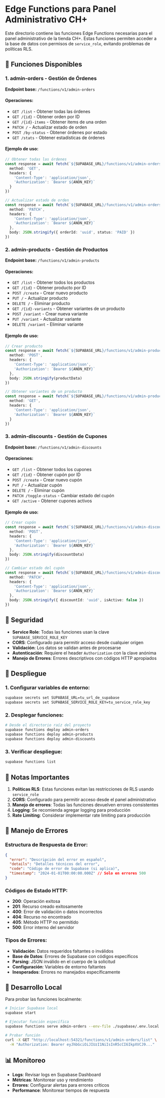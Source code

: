 # Edge Functions para Panel Administrativo CH+

Este directorio contiene las funciones Edge Functions necesarias para el panel administrativo de la tienda CH+. Estas funciones permiten acceder a la base de datos con permisos de `service_role`, evitando problemas de políticas RLS.

## 🚀 Funciones Disponibles

### 1. **admin-orders** - Gestión de Órdenes

**Endpoint base:** `/functions/v1/admin-orders`

#### Operaciones:
- `GET /list` - Obtener todas las órdenes
- `GET /{id}` - Obtener orden por ID
- `GET /{id}-items` - Obtener items de una orden
- `PATCH /` - Actualizar estado de orden
- `POST /by-status` - Obtener órdenes por estado
- `GET /stats` - Obtener estadísticas de órdenes

#### Ejemplo de uso:
```typescript
// Obtener todas las órdenes
const response = await fetch(`${SUPABASE_URL}/functions/v1/admin-orders/list`, {
  method: 'GET',
  headers: {
    'Content-Type': 'application/json',
    'Authorization': `Bearer ${ANON_KEY}`
  }
})

// Actualizar estado de orden
const response = await fetch(`${SUPABASE_URL}/functions/v1/admin-orders`, {
  method: 'PATCH',
  headers: {
    'Content-Type': 'application/json',
    'Authorization': `Bearer ${ANON_KEY}`
  },
  body: JSON.stringify({ orderId: 'uuid', status: 'PAID' })
})
```

### 2. **admin-products** - Gestión de Productos

**Endpoint base:** `/functions/v1/admin-products`

#### Operaciones:
- `GET /list` - Obtener todos los productos
- `GET /{id}` - Obtener producto por ID
- `POST /create` - Crear nuevo producto
- `PUT /` - Actualizar producto
- `DELETE /` - Eliminar producto
- `GET /{id}-variants` - Obtener variantes de un producto
- `POST /variant` - Crear nueva variante
- `PUT /variant` - Actualizar variante
- `DELETE /variant` - Eliminar variante

#### Ejemplo de uso:
```typescript
// Crear producto
const response = await fetch(`${SUPABASE_URL}/functions/v1/admin-products/create`, {
  method: 'POST',
  headers: {
    'Content-Type': 'application/json',
    'Authorization': `Bearer ${ANON_KEY}`
  },
  body: JSON.stringify(productData)
})

// Obtener variantes de un producto
const response = await fetch(`${SUPABASE_URL}/functions/v1/admin-products/${productId}-variants`, {
  method: 'GET',
  headers: {
    'Content-Type': 'application/json',
    'Authorization': `Bearer ${ANON_KEY}`
  }
})
```

### 3. **admin-discounts** - Gestión de Cupones

**Endpoint base:** `/functions/v1/admin-discounts`

#### Operaciones:
- `GET /list` - Obtener todos los cupones
- `GET /{id}` - Obtener cupón por ID
- `POST /create` - Crear nuevo cupón
- `PUT /` - Actualizar cupón
- `DELETE /` - Eliminar cupón
- `PATCH /toggle-status` - Cambiar estado del cupón
- `GET /active` - Obtener cupones activos

#### Ejemplo de uso:
```typescript
// Crear cupón
const response = await fetch(`${SUPABASE_URL}/functions/v1/admin-discounts/create`, {
  method: 'POST',
  headers: {
    'Content-Type': 'application/json',
    'Authorization': `Bearer ${ANON_KEY}`
  },
  body: JSON.stringify(discountData)
})

// Cambiar estado del cupón
const response = await fetch(`${SUPABASE_URL}/functions/v1/admin-discounts/toggle-status`, {
  method: 'PATCH',
  headers: {
    'Content-Type': 'application/json',
    'Authorization': `Bearer ${ANON_KEY}`
  },
  body: JSON.stringify({ discountId: 'uuid', isActive: false })
})
```

## 🔐 Seguridad

- **Service Role**: Todas las funciones usan la clave `SUPABASE_SERVICE_ROLE_KEY`
- **CORS**: Configurado para permitir acceso desde cualquier origen
- **Validación**: Los datos se validan antes de procesarse
- **Autenticación**: Requiere el header `Authorization` con la clave anónima
- **Manejo de Errores**: Errores descriptivos con códigos HTTP apropiados

## 🚀 Despliegue

### 1. **Configurar variables de entorno:**
```bash
supabase secrets set SUPABASE_URL=tu_url_de_supabase
supabase secrets set SUPABASE_SERVICE_ROLE_KEY=tu_service_role_key
```

### 2. **Desplegar funciones:**
```bash
# Desde el directorio raíz del proyecto
supabase functions deploy admin-orders
supabase functions deploy admin-products
supabase functions deploy admin-discounts
```

### 3. **Verificar despliegue:**
```bash
supabase functions list
```

## 📝 Notas Importantes

1. **Políticas RLS**: Estas funciones evitan las restricciones de RLS usando `service_role`
2. **CORS**: Configurado para permitir acceso desde el panel administrativo
3. **Manejo de errores**: Todas las funciones devuelven errores consistentes
4. **Logging**: Se recomienda agregar logging para producción
5. **Rate Limiting**: Considerar implementar rate limiting para producción

## 🚨 Manejo de Errores

### Estructura de Respuesta de Error:
```json
{
  "error": "Descripción del error en español",
  "details": "Detalles técnicos del error",
  "code": "Código de error de Supabase (si aplica)",
  "timestamp": "2024-01-01T00:00:00.000Z" // Solo en errores 500
}
```

### Códigos de Estado HTTP:
- **200**: Operación exitosa
- **201**: Recurso creado exitosamente
- **400**: Error de validación o datos incorrectos
- **404**: Recurso no encontrado
- **405**: Método HTTP no permitido
- **500**: Error interno del servidor

### Tipos de Errores:
- **Validación**: Datos requeridos faltantes o inválidos
- **Base de Datos**: Errores de Supabase con códigos específicos
- **Parsing**: JSON inválido en el cuerpo de la solicitud
- **Configuración**: Variables de entorno faltantes
- **Inesperados**: Errores no manejados específicamente

## 🔧 Desarrollo Local

Para probar las funciones localmente:

```bash
# Iniciar Supabase local
supabase start

# Ejecutar función específica
supabase functions serve admin-orders --env-file ./supabase/.env.local

# Probar función
curl -X GET "http://localhost:54321/functions/v1/admin-orders/list" \
  -H "Authorization: Bearer eyJhbGciOiJIUzI1NiIsInR5cCI6IkpXVCJ9..."
```

## 📊 Monitoreo

- **Logs**: Revisar logs en Supabase Dashboard
- **Métricas**: Monitorear uso y rendimiento
- **Errores**: Configurar alertas para errores críticos
- **Performance**: Monitorear tiempos de respuesta
